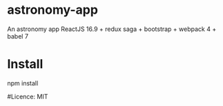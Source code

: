 # astronomy-app
An astronomy app ReactJS 16.9 + redux saga + bootstrap + webpack 4 + babel 7

# Install
npm install

#Licence: MIT